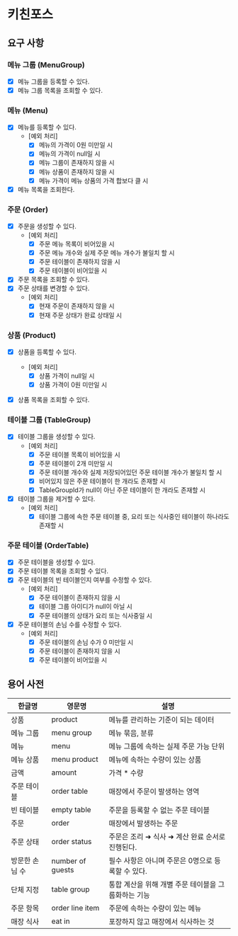 # 키친포스

## 요구 사항

### 메뉴 그룹 (MenuGroup)
- [x] 메뉴 그룹을 등록할 수 있다.
- [x] 메뉴 그룹 목록을 조회할 수 있다.

### 메뉴 (Menu)
- [x] 메뉴를 등록할 수 있다.
  - [예외 처리]
    - [x] 메뉴의 가격이 0원 미만일 시
    - [x] 메뉴의 가격이 null일 시
    - [x] 메뉴 그룹이 존재하지 않을 시
    - [x] 메뉴 상품이 존재하지 않을 시
    - [x] 메뉴 가격이 메뉴 상품의 가격 합보다 클 시
- [x] 메뉴 목록을 조회한다.

### 주문 (Order)
- [x] 주문을 생성할 수 있다.
  - [예외 처리]
    - [x] 주문 메뉴 목록이 비어있을 시
    - [x] 주문 메뉴 개수와 실제 주문 메뉴 개수가 불일치 할 시
    - [x] 주문 테이블이 존재하지 않을 시
    - [x] 주문 테이블이 비어있을 시
- [x] 주문 목록을 조회할 수 있다.
- [x] 주문 상태를 변경할 수 있다.
  - [예외 처리]
    - [x] 현재 주문이 존재하지 않을 시
    - [x] 현재 주문 상태가 완료 상태일 시

### 상품 (Product)
- [x] 상품을 등록할 수 있다.
  - [예외 처리]
    - [x] 상품 가격이 null일 시
    - [x] 상품 가격이 0원 미만일 시
- [x] 상품 목록을 조회할 수 있다.


### 테이블 그룹 (TableGroup)
- [x] 테이블 그룹을 생성할 수 있다.
  - [예외 처리]
    - [x] 주문 테이블 목록이 비어있을 시
    - [x] 주문 테이블이 2개 미만일 시
    - [x] 주문 테이블 개수와 실제 저장되어있던 주문 테이블 개수가 불일치 할 시
    - [x] 비어있지 않은 주문 테이블이 한 개라도 존재할 시
    - [x] TableGroupId가 null이 아닌 주문 테이블이 한 개라도 존재할 시
- [x] 테이블 그룹을 제거할 수 있다.
  - [예외 처리]
    - [x] 테이블 그룹에 속한 주문 테이블 중, 요리 또는 식사중인 테이블이 하나라도 존재할 시

### 주문 테이블 (OrderTable)
- [x] 주문 테이블을 생성할 수 있다.
- [x] 주문 테이블 목록을 조회할 수 있다.
- [x] 주문 테이블의 빈 테이블인지 여부를 수정할 수 있다.
  - [예외 처리]
    - [x] 주문 테이블이 존재하지 않을 시
    - [x] 테이블 그룹 아이디가 null이 아닐 시
    - [x] 주문 테이블의 상태가 요리 또는 식사중일 시
- [x] 주문 테이블의 손님 수를 수정할 수 있다.
  - [예외 처리]
    - [x] 주문 테이블의 손님 수가 0 미만일 시
    - [x] 주문 테이블이 존재하지 않을 시
    - [x] 주문 테이블이 비어있을 시

## 용어 사전

| 한글명 | 영문명 | 설명 |
| --- | --- | --- |
| 상품 | product | 메뉴를 관리하는 기준이 되는 데이터 |
| 메뉴 그룹 | menu group | 메뉴 묶음, 분류 |
| 메뉴 | menu | 메뉴 그룹에 속하는 실제 주문 가능 단위 |
| 메뉴 상품 | menu product | 메뉴에 속하는 수량이 있는 상품 |
| 금액 | amount | 가격 * 수량 |
| 주문 테이블 | order table | 매장에서 주문이 발생하는 영역 |
| 빈 테이블 | empty table | 주문을 등록할 수 없는 주문 테이블 |
| 주문 | order | 매장에서 발생하는 주문 |
| 주문 상태 | order status | 주문은 조리 ➜ 식사 ➜ 계산 완료 순서로 진행된다. |
| 방문한 손님 수 | number of guests | 필수 사항은 아니며 주문은 0명으로 등록할 수 있다. |
| 단체 지정 | table group | 통합 계산을 위해 개별 주문 테이블을 그룹화하는 기능 |
| 주문 항목 | order line item | 주문에 속하는 수량이 있는 메뉴 |
| 매장 식사 | eat in | 포장하지 않고 매장에서 식사하는 것 |
